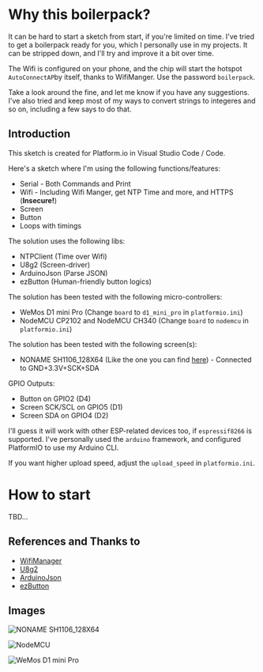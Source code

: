 # Why this boilerpack?

It can be hard to start a sketch from start, if you're limited on time. I've tried to get a boilerpack ready for you, which I personally use in my projects. It can be stripped down, and I'll try and improve it a bit over time.

The Wifi is configured on your phone, and the chip will start the hotspot `AutoConnectAP`by itself, thanks to WifiManger. Use the password `boilerpack`.

Take a look around the fine, and let me know if you have any suggestions. I've also tried and keep most of my ways to convert strings to integeres and so on, including a few says to do that.

## Introduction

This sketch is created for Platform.io in Visual Studio Code / Code.

Here's a sketch where I'm using the following functions/features:

- Serial - Both Commands and Print
- Wifi - Including Wifi Manger, get NTP Time and more, and HTTPS (**Insecure!**)
- Screen
- Button
- Loops with timings

The solution uses the following libs:

- NTPClient (Time over Wifi)
- U8g2 (Screen-driver)
- ArduinoJson (Parse JSON)
- ezButton (Human-friendly button logics)

The solution has been tested with the following micro-controllers:

- WeMos D1 mini Pro (Change `board` to `d1_mini_pro` in `platformio.ini`)
- NodeMCU CP2102 and NodeMCU CH340 (Change `board` to `nodemcu` in `platformio.ini`)

The solution has been tested with the following screen(s):

- NONAME SH1106_128X64 (Like the one you can find [here](https://www.aliexpress.com/item/32896971385.html)) - Connected to GND+3.3V+SCK+SDA

GPIO Outputs:

- Button on GPIO2 (D4)
- Screen SCK/SCL on GPIO5 (D1)
- Screen SDA on GPIO4 (D2)

I'll guess it will work with other ESP-related devices too, if `espressif8266` is supported. I've personally used the `arduino` framework, and configured PlatformIO to use my Arduino CLI.

If you want higher upload speed, adjust the `upload_speed` in `platformio.ini`.

# How to start

TBD...

## References and Thanks to

- [WifiManager](https://github.com/tzapu/WiFiManager)
- [U8g2](https://github.com/olikraus/u8g2)
- [ArduinoJson](https://github.com/bblanchon/ArduinoJson)
- [ezButton](https://github.com/ArduinoGetStarted/button)

## Images
![NONAME SH1106_128X64](https://user-images.githubusercontent.com/3549445/200091544-6f785678-4ab7-4657-823f-d9cf03bd0eed.png)

![NodeMCU](https://user-images.githubusercontent.com/3549445/200091580-8f07b2d4-c76d-4c5c-8ced-c1294a50cbfc.png)

![WeMos D1 mini Pro](https://user-images.githubusercontent.com/3549445/200091623-b7ee5a87-1be9-44f3-b774-4100d4691868.png)

